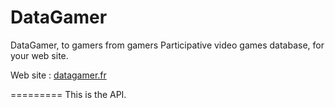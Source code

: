 DataGamer
=========
DataGamer, to gamers from gamers
Participative video games database, for your web site.

Web site : <a href="http://datagamer.fr">datagamer.fr</a>

=========
This is the API.